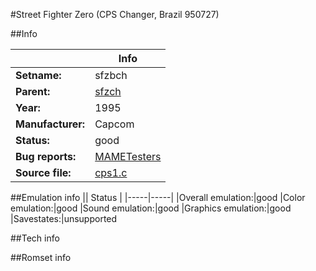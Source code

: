 #Street Fighter Zero (CPS Changer, Brazil 950727)

##Info

||Info|
|-----|-----|
|**Setname:**|sfzbch
|**Parent:**|[sfzch](sfzch.md)
|**Year:**|1995
|**Manufacturer:**|Capcom
|**Status:**|good
|**Bug reports:**|[MAMETesters](http://mametesters.org/view_all_set.php?type=1&temporary=y&search=cps1.c)
|**Source file:**|[cps1.c](https://github.com/mamedev/mame/blob/master/src/mess/drivers/cps1.c)

##Emulation info
|| Status |
|-----|-----|
|Overall emulation:|good
|Color emulation:|good
|Sound emulation:|good
|Graphics emulation:|good
|Savestates:|unsupported

##Tech info

##Romset info

<!--- START OF EDITED COMMENT DO NOT TOUCH TEXT ABOVE-->
